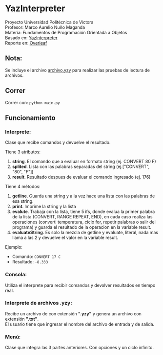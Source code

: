 # YazInterpreter
Proyecto Universidad Politécnica de Victora  
Profesor: Marco Aurelio Nuño Maganda  
Materia: Fundamentos de Programación Orientada a Objetos  
Basado en: [YazInterpreter](https://courses.cs.washington.edu/courses/cse142/20wi/homework/6/assign6.pdf)  
Reporte en: [Overleaf](https://www.overleaf.com/read/ybxgbvpctzbg)   

## Nota:
Se incluye el archivo [archivo.yzy](archivo.yzy) para realizar las pruebas de lectura de archivos.  

## Correr  

Correr con: `python main.py`

## Funcionamiento  

### Interprete:  
Clase que recibe comandos y devuelve el resultado.

Tiene 3 atributos:
1. **string**. El comando que a evaluar en formato string (ej. CONVERT 80 F)
2. **splited**. Lista con las palabras separadas del string (ej.["CONVERT", "80", "F"])
3. **result**. Resultado despues de evaluar el comando ingresado (ej. 176)  

Tiene 4 métodos:
1. **getline**. Guarda una string y a la vez hace una lista con las palabras de esa string.
2. **print**. Imprime la string y la lista
3. **evalute**. Trabaja con la lista, tiene 5 ifs, donde evalua la primer palabra de la lista (CONVERT, RANGE REPEAT, END), en cada caso realiza las operaciones (converti temperatura, ciclo for, repetir palabras o salir del programa) y guarda el resultado de la operacion en la variable result.
4. **evaluateString**. Es solo la mezcla de getline y evaluate, literal, nada mas llama a las 2 y devuelve el valor en la variable result.  

Ejemplo:  
* Comando: `CONVERT 17 C`  
* Resultado: `-8.333`  

### Consola:  
Utiliza el interprete para recibir comandos y devolver resultados en tiempo real.  

### Interprete de archivos .yzy:  
Recibe un archivo de con extensión **".yzy"** y genera un archivo con extensión **".txt"**.  
El usuario tiene que ingresar el nombre del archivo de entrada y de salida.

### Menú:  
Clase que integra las 3 partes anteriores. Con opciones y un ciclo infinito.  
